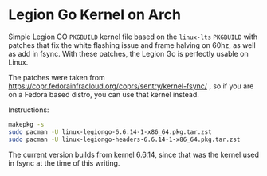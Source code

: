 # Legion Go Kernel on Arch
Simple Legion GO `PKGBUILD` kernel file based on the `linux-lts` `PKGBUILD`
with patches that fix the white flashing issue
and frame halving on 60hz, as well as add in fsync.
With these patches, the Legion Go is perfectly usable on Linux.

The patches were taken from https://copr.fedorainfracloud.org/coprs/sentry/kernel-fsync/ , so if you are on a Fedora based distro, you
can use that kernel instead.

Instructions:
```bash
makepkg -s
sudo pacman -U linux-legiongo-6.6.14-1-x86_64.pkg.tar.zst
sudo pacman -U linux-legiongo-headers-6.6.14-1-x86_64.pkg.tar.zst
```

The current version builds from kernel 6.6.14, since that was
the kernel used in fsync at the time of this writing.